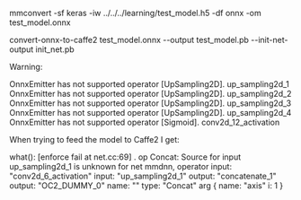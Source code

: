 mmconvert -sf keras -iw ../../../learning/test_model.h5 -df onnx -om test_model.onnx

convert-onnx-to-caffe2 test_model.onnx --output test_model.pb --init-net-output init_net.pb

Warning:

OnnxEmitter has not supported operator [UpSampling2D].
up_sampling2d_1
OnnxEmitter has not supported operator [UpSampling2D].
up_sampling2d_2
OnnxEmitter has not supported operator [UpSampling2D].
up_sampling2d_3
OnnxEmitter has not supported operator [UpSampling2D].
up_sampling2d_4
OnnxEmitter has not supported operator [Sigmoid].
conv2d_12_activation


When trying to feed the model to Caffe2 I get:

 what():  [enforce fail at net.cc:69] . op Concat: Source for input up_sampling2d_1 is unknown for net mmdnn, operator input: "conv2d_6_activation" input: "up_sampling2d_1" output: "concatenate_1" output: "OC2_DUMMY_0" name: "" type: "Concat" arg { name: "axis" i: 1 }

